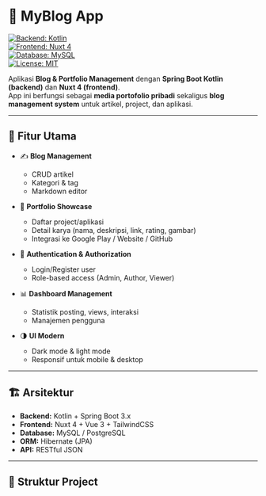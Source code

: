 # 📝 MyBlog App

[![Backend: Kotlin](https://img.shields.io/badge/Backend-Kotlin-orange?logo=kotlin)](https://kotlinlang.org/)  
[![Frontend: Nuxt 4](https://img.shields.io/badge/Frontend-Nuxt%204-green?logo=nuxt.js)](https://nuxt.com/)  
[![Database: MySQL](https://img.shields.io/badge/Database-MySQL-blue?logo=mysql)](https://www.mysql.com/)  
[![License: MIT](https://img.shields.io/badge/License-MIT-lightgrey)](LICENSE)

Aplikasi **Blog & Portfolio Management** dengan **Spring Boot Kotlin (backend)** dan **Nuxt 4 (frontend)**.  
App ini berfungsi sebagai **media portofolio pribadi** sekaligus **blog management system** untuk artikel, project, dan aplikasi.

---

## 🚀 Fitur Utama
- ✍️ **Blog Management**
    - CRUD artikel
    - Kategori & tag
    - Markdown editor

- 👤 **Portfolio Showcase**
    - Daftar project/aplikasi
    - Detail karya (nama, deskripsi, link, rating, gambar)
    - Integrasi ke Google Play / Website / GitHub

- 🔐 **Authentication & Authorization**
    - Login/Register user
    - Role-based access (Admin, Author, Viewer)

- 📊 **Dashboard Management**
    - Statistik posting, views, interaksi
    - Manajemen pengguna

- 🌗 **UI Modern**
    - Dark mode & light mode
    - Responsif untuk mobile & desktop

---

## 🏗️ Arsitektur
- **Backend:** Kotlin + Spring Boot 3.x
- **Frontend:** Nuxt 4 + Vue 3 + TailwindCSS
- **Database:** MySQL / PostgreSQL
- **ORM:** Hibernate (JPA)
- **API:** RESTful JSON

---

## 📂 Struktur Project

